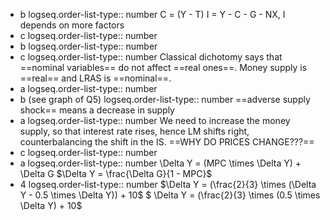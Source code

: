 - b
  logseq.order-list-type:: number
  C = (Y - T)
  I = Y - C - G - NX, I depends on more factors
- c
  logseq.order-list-type:: number
- b
  logseq.order-list-type:: number
- c
  logseq.order-list-type:: number
  Classical dichotomy says that ==nominal variables== do not affect ==real ones==. Money supply is ==real== and LRAS is ==nominal==.
- a
  logseq.order-list-type:: number
- b (see graph of Q5)
  logseq.order-list-type:: number
  ==adverse supply shock== means a decrease in supply
- a
  logseq.order-list-type:: number
  We need to increase the money supply, so that interest rate rises, hence LM shifts right, counterbalancing the shift in the IS. ==WHY DO PRICES CHANGE???==
- c
  logseq.order-list-type:: number
- a
  logseq.order-list-type:: number
  \Delta Y = (MPC \times \Delta Y) + \Delta G
  $\Delta Y = \frac{\Delta G}{1 - MPC}$
- 4
  logseq.order-list-type:: number
  $\Delta Y = (\frac{2}{3} \times (\Delta Y - 0.5 \times \Delta Y)) + 10$
  $ \Delta Y = (\frac{2}{3} \times (0.5 \times \Delta Y) + 10$